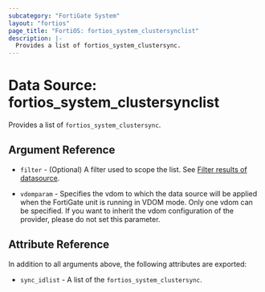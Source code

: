 ```yaml
---
subcategory: "FortiGate System"
layout: "fortios"
page_title: "FortiOS: fortios_system_clustersynclist"
description: |-
  Provides a list of fortios_system_clustersync.
---
```


# Data Source: fortios_system_clustersynclist
Provides a list of `fortios_system_clustersync`.

## Argument Reference

* `filter` - (Optional) A filter used to scope the list. See [Filter results of datasource](https://registry.terraform.io/providers/fortinetdev/fortios/latest/docs/guides/fgt_filter).

* `vdomparam` - Specifies the vdom to which the data source will be applied when the FortiGate unit is running in VDOM mode. Only one vdom can be specified. If you want to inherit the vdom configuration of the provider, please do not set this parameter.

## Attribute Reference

In addition to all arguments above, the following attributes are exported:

* `sync_idlist` -  A list of the `fortios_system_clustersync`.
